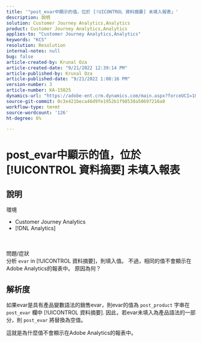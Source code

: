 ```yaml
---
title: '"post_evar中顯示的值，位於 [!UICONTROL 資料摘要] 未填入報表」'
description: 說明
solution: Customer Journey Analytics,Analytics
product: Customer Journey Analytics,Analytics
applies-to: "Customer Journey Analytics,Analytics"
keywords: "KCS"
resolution: Resolution
internal-notes: null
bug: false
article-created-by: Krunal Oza
article-created-date: "9/21/2022 12:39:14 PM"
article-published-by: Krunal Oza
article-published-date: "9/21/2022 1:08:16 PM"
version-number: 3
article-number: KA-15025
dynamics-url: "https://adobe-ent.crm.dynamics.com/main.aspx?forceUCI=1&pagetype=entityrecord&etn=knowledgearticle&id=68fc6364-aa39-ed11-9db0-0022480867bd"
source-git-commit: 0c3e421beca46d9fe1952b1f98538a50697216a0
workflow-type: tm+mt
source-wordcount: '126'
ht-degree: 6%

---
```


# post_evar中顯示的值，位於 [!UICONTROL 資料摘要] 未填入報表

## 說明

環境<br>
- Customer Journey Analytics
- [!DNL Analytics]

<br> <br>問題/症狀<br>
分析 `evar` in [!UICONTROL 資料摘要]，則填入值。 不過，相同的值不會顯示在Adobe Analytics的報表中。 原因為何？




## 解析度


如果evar是具有產品變數語法的銷售evar，則evar的值為 `post_product` 字串在 `post_evar` 欄中 [!UICONTROL 資料摘要]. 因此，若evar未填入為產品語法的一部分，則 `post_evar` 將替換為空值。

這就是為什麼值不會顯示在Adobe Analytics的報表中。
